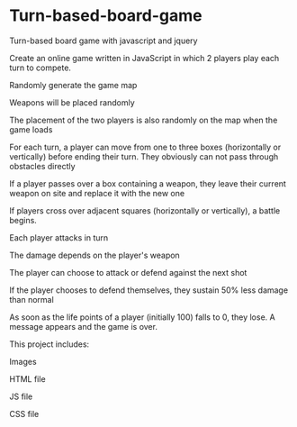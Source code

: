 # Turn-based-board-game
Turn-based board game with javascript and jquery

Create an online game written in JavaScript in which 2 players play each turn to compete.

Randomly generate the game map

Weapons will be placed randomly 

The placement of the two players is also randomly on the map when the game loads

For each turn, a player can move from one to three boxes (horizontally or vertically) before ending their turn. They obviously can not pass through obstacles directly

If a player passes over a box containing a weapon, they leave their current weapon on site and replace it with the new one

If players cross over adjacent squares (horizontally or vertically), a battle begins.

Each player attacks in turn

The damage depends on the player's weapon

The player can choose to attack or defend against the next shot

If the player chooses to defend themselves, they sustain 50% less damage than normal

As soon as the life points of a player (initially 100) falls to 0, they lose. A message appears and the game is over.

This project includes:

Images

HTML file

JS file

CSS file
